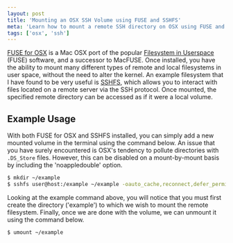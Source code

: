 ```yaml
---
layout: post
title: 'Mounting an OSX SSH Volume using FUSE and SSHFS'
meta: 'Learn how to mount a remote SSH directory on OSX using FUSE and SSHFS with this step-by-step guide.'
tags: ['osx', 'ssh']
---
```


[FUSE for OSX](http://osxfuse.github.io/) is a Mac OSX port of the popular [Filesystem in Userspace](http://en.wikipedia.org/wiki/Filesystem_in_Userspace) (FUSE) software, and a successor to MacFUSE.
Once installed, you have the ability to mount many different types of remote and local filesystems in user space, without the need to alter the kernel.
An example filesystem that I have found to be very useful is [SSHFS](http://en.wikipedia.org/wiki/SSHFS), which allows you to interact with files located on a remote server via the SSH protocol.
Once mounted, the specified remote directory can be accessed as if it were a local volume.

<!--more-->

## Example Usage

With both FUSE for OSX and SSHFS installed, you can simply add a new mounted volume in the terminal using the command below.
An issue that you have surely encountered is OSX's tendency to pollute directories with `.DS_Store` files.
However, this can be disabled on a mount-by-mount basis by including the 'noappledouble' option.

```bash
$ mkdir ~/example
$ sshfs user@host:/example ~/example -oauto_cache,reconnect,defer_permissions,negative_vncache,noappledouble,volname=Example
```

Looking at the example command above, you will notice that you must first create the directory ('example') to which we wish to mount the remote filesystem.
Finally, once we are done with the volume, we can unmount it using the command below.

```bash
$ umount ~/example
```

